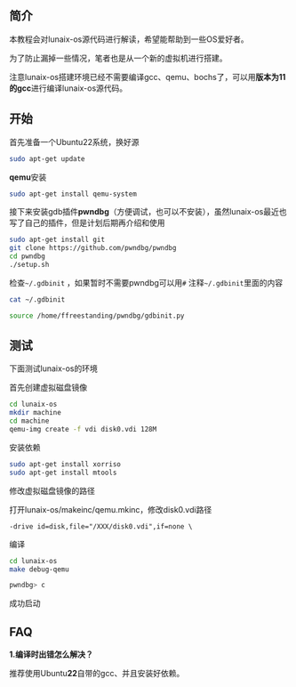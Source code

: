 ## 简介

本教程会对lunaix-os源代码进行解读，希望能帮助到一些OS爱好者。

为了防止漏掉一些情况，笔者也是从一个新的虚拟机进行搭建。

注意lunaix-os搭建环境已经不需要编译gcc、qemu、bochs了，可以用**版本为11的gcc**进行编译lunaix-os源代码。

## 开始

首先准备一个Ubuntu22系统，换好源

```bash
sudo apt-get update
```

**qemu**安装

```bash
sudo apt-get install qemu-system
```

接下来安装gdb插件**pwndbg**（方便调试，也可以不安装），虽然lunaix-os最近也写了自己的插件，但是计划后期再介绍和使用

```bash
sudo apt-get install git
git clone https://github.com/pwndbg/pwndbg
cd pwndbg
./setup.sh
```

检查`~/.gdbinit` ，如果暂时不需要pwndbg可以用`#` 注释`~/.gdbinit`里面的内容

```bash
cat ~/.gdbinit

source /home/ffreestanding/pwndbg/gdbinit.py
```

## 测试

下面测试lunaix-os的环境

首先创建虚拟磁盘镜像

```bash
cd lunaix-os
mkdir machine
cd machine
qemu-img create -f vdi disk0.vdi 128M
```

安装依赖

```bash
sudo apt-get install xorriso
sudo apt-get install mtools
```

修改虚拟磁盘镜像的路径

打开lunaix-os/makeinc/qemu.mkinc，修改disk0.vdi路径

```
-drive id=disk,file="/XXX/disk0.vdi",if=none \
```

编译

```bash
cd lunaix-os
make debug-qemu

pwndbg> c
```

成功启动

## FAQ

**1.编译时出错怎么解决？**

推荐使用Ubuntu**22**自带的gcc、并且安装好依赖。
